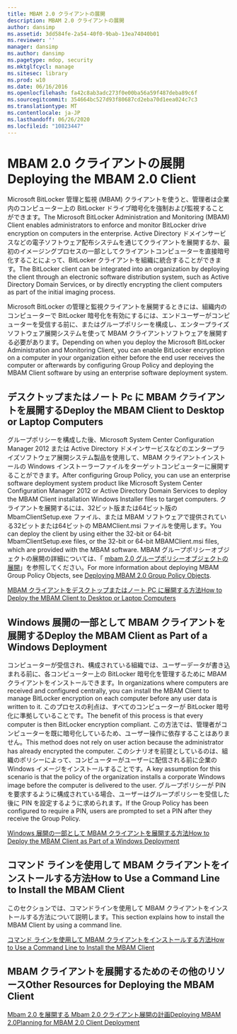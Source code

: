 ```yaml
---
title: MBAM 2.0 クライアントの展開
description: MBAM 2.0 クライアントの展開
author: dansimp
ms.assetid: 3dd584fe-2a54-40f0-9bab-13ea74040b01
ms.reviewer: ''
manager: dansimp
ms.author: dansimp
ms.pagetype: mdop, security
ms.mktglfcycl: manage
ms.sitesec: library
ms.prod: w10
ms.date: 06/16/2016
ms.openlocfilehash: fa42c8ab3adc273f0e00ba56a59f487deba89c6f
ms.sourcegitcommit: 354664bc527d93f80687cd2eba70d1eea024c7c3
ms.translationtype: MT
ms.contentlocale: ja-JP
ms.lasthandoff: 06/26/2020
ms.locfileid: "10823447"
---
```

# <span data-ttu-id="2708f-103">MBAM 2.0 クライアントの展開</span><span class="sxs-lookup"><span data-stu-id="2708f-103">Deploying the MBAM 2.0 Client</span></span>


<span data-ttu-id="2708f-104">Microsoft BitLocker 管理と監視 (MBAM) クライアントを使うと、管理者は企業内のコンピューター上の BitLocker ドライブ暗号化を強制および監視することができます。</span><span class="sxs-lookup"><span data-stu-id="2708f-104">The Microsoft BitLocker Administration and Monitoring (MBAM) Client enables administrators to enforce and monitor BitLocker drive encryption on computers in the enterprise.</span></span> <span data-ttu-id="2708f-105">Active Directory ドメインサービスなどの電子ソフトウェア配布システムを通じてクライアントを展開するか、最初のイメージングプロセスの一部としてクライアントコンピューターを直接暗号化することによって、BitLocker クライアントを組織に統合することができます。</span><span class="sxs-lookup"><span data-stu-id="2708f-105">The BitLocker client can be integrated into an organization by deploying the client through an electronic software distribution system, such as Active Directory Domain Services, or by directly encrypting the client computers as part of the initial imaging process.</span></span>

<span data-ttu-id="2708f-106">Microsoft BitLocker の管理と監視クライアントを展開するときには、組織内のコンピューターで BitLocker 暗号化を有効にするには、エンドユーザーがコンピューターを受信する前に、またはグループポリシーを構成し、エンタープライズソフトウェア展開システムを使って MBAM クライアントソフトウェアを展開する必要があります。</span><span class="sxs-lookup"><span data-stu-id="2708f-106">Depending on when you deploy the Microsoft BitLocker Administration and Monitoring Client, you can enable BitLocker encryption on a computer in your organization either before the end user receives the computer or afterwards by configuring Group Policy and deploying the MBAM Client software by using an enterprise software deployment system.</span></span>

## <span data-ttu-id="2708f-107">デスクトップまたはノート Pc に MBAM クライアントを展開する</span><span class="sxs-lookup"><span data-stu-id="2708f-107">Deploy the MBAM Client to Desktop or Laptop Computers</span></span>


<span data-ttu-id="2708f-108">グループポリシーを構成した後、Microsoft System Center Configuration Manager 2012 または Active Directory ドメインサービスなどのエンタープライズソフトウェア展開システム製品を使用して、MBAM クライアントインストールの Windows インストーラーファイルをターゲットコンピューターに展開することができます。</span><span class="sxs-lookup"><span data-stu-id="2708f-108">After configuring Group Policy, you can use an enterprise software deployment system product like Microsoft System Center Configuration Manager 2012 or Active Directory Domain Services to deploy the MBAM Client installation Windows Installer files to target computers.</span></span> <span data-ttu-id="2708f-109">クライアントを展開するには、32ビット版または64ビット版の MbamClientSetup.exe ファイル、または MBAM ソフトウェアで提供されている32ビットまたは64ビットの MBAMClient.msi ファイルを使用します。</span><span class="sxs-lookup"><span data-stu-id="2708f-109">You can deploy the client by using either the 32-bit or 64-bit MbamClientSetup.exe files, or the 32-bit or 64-bit MBAMClient.msi files, which are provided with the MBAM software.</span></span> <span data-ttu-id="2708f-110">MBAM グループポリシーオブジェクトの展開の詳細については、「 [mbam 2.0 グループポリシーオブジェクトの展開](deploying-mbam-20-group-policy-objects-mbam-2.md)」を参照してください。</span><span class="sxs-lookup"><span data-stu-id="2708f-110">For more information about deploying MBAM Group Policy Objects, see [Deploying MBAM 2.0 Group Policy Objects](deploying-mbam-20-group-policy-objects-mbam-2.md).</span></span>

[<span data-ttu-id="2708f-111">MBAM クライアントをデスクトップまたはノート PC に展開する方法</span><span class="sxs-lookup"><span data-stu-id="2708f-111">How to Deploy the MBAM Client to Desktop or Laptop Computers</span></span>](how-to-deploy-the-mbam-client-to-desktop-or-laptop-computers-mbam-2.md)

## <span data-ttu-id="2708f-112">Windows 展開の一部として MBAM クライアントを展開する</span><span class="sxs-lookup"><span data-stu-id="2708f-112">Deploy the MBAM Client as Part of a Windows Deployment</span></span>


<span data-ttu-id="2708f-113">コンピューターが受信され、構成されている組織では、ユーザーデータが書き込まれる前に、各コンピューター上の BitLocker 暗号化を管理するために MBAM クライアントをインストールできます。</span><span class="sxs-lookup"><span data-stu-id="2708f-113">In organizations where computers are received and configured centrally, you can install the MBAM Client to manage BitLocker encryption on each computer before any user data is written to it.</span></span> <span data-ttu-id="2708f-114">このプロセスの利点は、すべてのコンピューターが BitLocker 暗号化に準拠していることです。</span><span class="sxs-lookup"><span data-stu-id="2708f-114">The benefit of this process is that every computer is then BitLocker encryption compliant.</span></span> <span data-ttu-id="2708f-115">この方法では、管理者がコンピューターを既に暗号化しているため、ユーザー操作に依存することはありません。</span><span class="sxs-lookup"><span data-stu-id="2708f-115">This method does not rely on user action because the administrator has already encrypted the computer.</span></span> <span data-ttu-id="2708f-116">このシナリオを前提としているのは、組織のポリシーによって、コンピューターがユーザーに配信される前に企業の Windows イメージをインストールすることです。</span><span class="sxs-lookup"><span data-stu-id="2708f-116">A key assumption for this scenario is that the policy of the organization installs a corporate Windows image before the computer is delivered to the user.</span></span> <span data-ttu-id="2708f-117">グループポリシーが PIN を要求するように構成されている場合、ユーザーはグループポリシーを受信した後に PIN を設定するように求められます。</span><span class="sxs-lookup"><span data-stu-id="2708f-117">If the Group Policy has been configured to require a PIN, users are prompted to set a PIN after they receive the Group Policy.</span></span>

[<span data-ttu-id="2708f-118">Windows 展開の一部として MBAM クライアントを展開する方法</span><span class="sxs-lookup"><span data-stu-id="2708f-118">How to Deploy the MBAM Client as Part of a Windows Deployment</span></span>](how-to-deploy-the-mbam-client-as-part-of-a-windows-deployment-mbam-2.md)

## <span data-ttu-id="2708f-119">コマンド ラインを使用して MBAM クライアントをインストールする方法</span><span class="sxs-lookup"><span data-stu-id="2708f-119">How to Use a Command Line to Install the MBAM Client</span></span>


<span data-ttu-id="2708f-120">このセクションでは、コマンドラインを使用して MBAM クライアントをインストールする方法について説明します。</span><span class="sxs-lookup"><span data-stu-id="2708f-120">This section explains how to install the MBAM Client by using a command line.</span></span>

[<span data-ttu-id="2708f-121">コマンド ラインを使用して MBAM クライアントをインストールする方法</span><span class="sxs-lookup"><span data-stu-id="2708f-121">How to Use a Command Line to Install the MBAM Client</span></span>](how-to-use-a-command-line-to-install-the-mbam-client.md)

## <span data-ttu-id="2708f-122">MBAM クライアントを展開するためのその他のリソース</span><span class="sxs-lookup"><span data-stu-id="2708f-122">Other Resources for Deploying the MBAM Client</span></span>


<span data-ttu-id="2708f-123">[Mbam 2.0 を展開](deploying-mbam-20-mbam-2.md)[する Mbam 2.0 クライアント展開の計画](planning-for-mbam-20-client-deployment-mbam-2.md)</span><span class="sxs-lookup"><span data-stu-id="2708f-123">[Deploying MBAM 2.0](deploying-mbam-20-mbam-2.md)[Planning for MBAM 2.0 Client Deployment](planning-for-mbam-20-client-deployment-mbam-2.md)</span></span>

 

 






